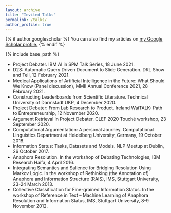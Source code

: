 ```yaml
---
layout: archive
title: "Invited Talks"
permalink: /talks/
author_profile: true
---
```


{% if author.googlescholar %}
  You can also find my articles on <u><a href="{{author.googlescholar}}">my Google Scholar profile</a>.</u>
{% endif %}

{% include base_path %}

- Project Debater. IBM AI in SPM Talk Series, 18 June 2021.
- D2S: Automatic Query Driven Document to Slide Generation. DRL Show and Tell, 12 February 2021.
- Medical Applications of Artificial Intelligence in the Future: What Should We Know (Panel discussion), MMII Annual Conference 2021, 28 February 2021.
- Constructing Leaderboards from Scientific Literature. Technical University of Darmstadt UKP, 4 December 2020.
- Project Debater: From Lab Research to Product. Ireland WaiTALK: Path to Entrepreneurship, 12 November 2020.
- Argument Retrieval in Project Debater. CLEF 2020 Touché workshop, 23 September 2020.
- Computational Argumentation: A personal Journey. Computational Linguistics Department at Heidelberg University, Germany, 19 October 2018.
- Information Status: Tasks, Datasets and Models. NLP Meetup at Dublin, 26 October 2017.
- Anaphora Resolution. In the workshop of Debating Technologies, IBM Research Haifa, 4 April 2016.
- Integrating Semantics and Salience for Bridging Resolution Using Markov Logic. In the workshop of Rethinking (the Annotation of) Anaphora and Information Structure (RAIS), IMS, Stuttgart University, 23-24 March 2013.
- Collective Classification for Fine-grained Information Status. In the workshop of Reference in Text – Machine Learning of Anaphora Resolution and Information Status, IMS, Stuttgart University, 8-9 November 2012.
